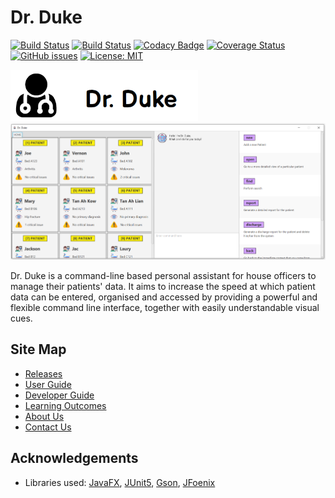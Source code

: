 # Dr. Duke

[![Build Status](https://travis-ci.org/AY1920S1-CS2113-T14-1/main.svg?branch=master)](https://travis-ci.org/AY1920S1-CS2113-T14-1/main)
[![Build Status](https://ci.appveyor.com/api/projects/status/p77vjrh7tnnenpcg?svg=true)](https://ci.appveyor.com/project/gowgos5/main)
[![Codacy Badge](https://api.codacy.com/project/badge/Grade/5b8e345cbbcf4fd682c71bca9677f1be)](https://www.codacy.com/manual/gowgos5/main?utm_source=github.com&amp;utm_medium=referral&amp;utm_content=AY1920S1-CS2113-T14-1/main&amp;utm_campaign=Badge_Grade)
[![Coverage Status](https://coveralls.io/repos/github/AY1920S1-CS2113-T14-1/main/badge.svg?branch=master)](https://coveralls.io/github/AY1920S1-CS2113-T14-1/main?branch=master)
[![GitHub issues](https://img.shields.io/github/issues/AY1920S1-CS2113-T14-1/main)](https://github.com/AY1920S1-CS2113-T14-1/main/issues)
[![License: MIT](https://img.shields.io/badge/License-MIT-blue.svg)](https://opensource.org/licenses/MIT)

<img src="docs/images/Logo.png" width=300>
<img src="docs/images/Ui.png" width=1000>

Dr. Duke is a command-line based personal assistant for house officers to manage their patients' data. It aims to increase the speed at which patient data can be entered, organised and accessed by providing a powerful and flexible command line interface, together with easily understandable visual cues.

## Site Map

*   [Releases](https://github.com/AY1920S1-CS2113-T14-1/main/releases)
*   [User Guide](docs/UserGuide.adoc)
*   [Developer Guide](docs/DeveloperGuide.adoc)
*   [Learning Outcomes](docs/LearningOutcomes.adoc)
*   [About Us](docs/AboutUs.adoc)
*   [Contact Us](docs/ContactUs.adoc)

## Acknowledgements

*   Libraries used: [JavaFX](https://openjfx.io/), [JUnit5](https://github.com/junit-team/junit5), [Gson](https://github.com/google/gson), [JFoenix](https://github.com/jfoenixadmin/JFoenix)
